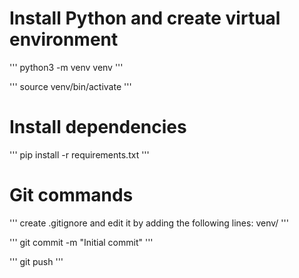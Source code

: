 # Install Python and create virtual environment

'''
python3 -m venv venv
'''

'''
source venv/bin/activate
'''

# Install dependencies

'''
pip install -r requirements.txt
'''

# Git commands

'''
create .gitignore and edit it by adding the following lines:
venv/
'''

'''
git commit -m "Initial commit"
'''


'''
git push
'''
